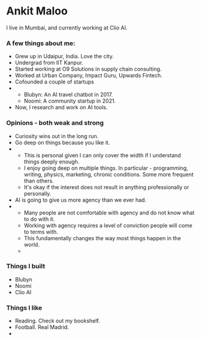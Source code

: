 # Ankit Maloo

I live in Mumbai, and currently working at Clio AI.  

### A few things about me: 

- Grew up in Udaipur, India. Love the city.
- Undergrad from IIT Kanpur.
- Started working at O9 Solutions in supply chain consulting.
- Worked at Urban Company, Impact Guru, Upwards Fintech.
- Cofounded a couple of startups
- - Blubyn: An AI travel chatbot in 2017.
  - Noomi: A community startup in 2021.   
- Now, I research and work on AI tools.

### Opinions - both weak and strong

- Curiosity wins out in the long run.
- Go deep on things because you like it. 
- - This is personal given I can only cover the width if I understand things deeply enough.
  - I enjoy going deep on multiple things. In particular - programming, writing, physics, marketing, chronic conditions. Some more frequent than others.
  - It's okay if the interest does not result in anything professionally or personally.
- AI is going to give us more agency than we ever had.
- - Many people are not comfortable with agency and do not know what to do with it.
  - Working with agency requires a level of conviction people will come to terms with. 
  - This fundamentally changes the way most things happen in the world.
  - 

### Things I built
- Blubyn
- Noomi
- Clio AI

### Things I like
- Reading. Check out my bookshelf.
- Football. Real Madrid. 
- 
